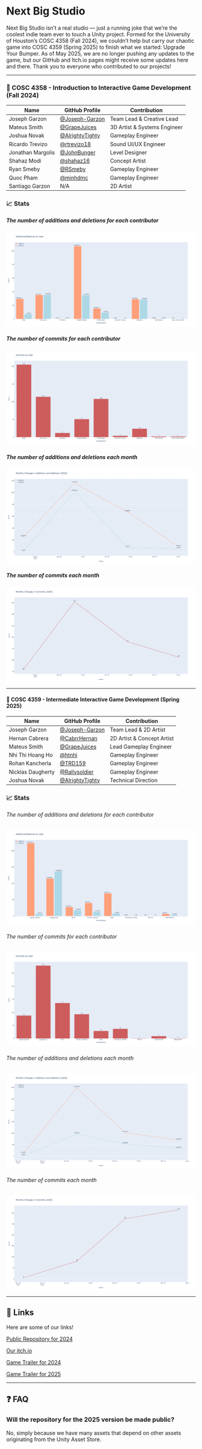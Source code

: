 # Next Big Studio 
Next Big Studio isn’t a real studio — just a running joke that we’re the coolest indie team ever to touch a Unity project. Formed for the University of Houston’s COSC 4358 (Fall 2024), we couldn’t help but carry our chaotic game into COSC 4359 (Spring 2025) to finish what we started: Upgrade Your Bumper. As of May 2025, we are no longer pushing any updates to the game, but our GitHub and Itch.io pages might receive some updates here and there. Thank you to everyone who contributed to our projects! 

___

### 👥 COSC 4358 - Introduction to Interactive Game Development (Fall 2024)
| Name               | GitHub Profile                                          | Contribution                  |
|--------------------|---------------------------------------------------------|-------------------------------|
| Joseph Garzon      | [@Joseph-Garzon](https://github.com/Joseph-Garzon)     | Team Lead & Creative Lead     |
| Mateus Smith       | [@GrapeJuices](https://github.com/grapejuices)         | 3D Artist & Systems Engineer  |
| Joshua Novak       | [@AlrightyTighty](https://github.com/AlrightyTighty)   | Gameplay Engineer             |
| Ricardo Trevizo    | [@rtrevizo18](https://github.com/rtrevizo18)           | Sound UI/UX Engineer          |
| Jonathan Margolis  | [@JohnBunger](https://github.com/JohnBunger)           | Level Designer                |
| Shahaz Modi        | [@shahaz16](https://github.com/shahaz16)               | Concept Artist                |
| Ryan Smeby         | [@RSmeby](https://github.com/RSmeby)                   | Gameplay Engineer             |
| Quoc Pham          | [@minhdmc](https://github.com/minhdmc)                 | Gameplay Engineer             |
| Santiago Garzon    | N/A                                                    | 2D Artist                     |

### 📈 Stats

##### The number of additions and deletions for each contributor 
![The number of additions and deletions for each contributor on a graph](https://github.com/Next-Big-Studio/.github/blob/main/profile/adddel2024.png)

##### The number of commits for each contributor 
![The number of commits for each contributor on a graph](https://github.com/Next-Big-Studio/.github/blob/main/profile/commits2024.png)

##### The number of additions and deletions each month 
![The number of additions and deletions for each month on a graph](https://github.com/Next-Big-Studio/.github/blob/main/profile/monthly_adddel2024.png)

##### The number of commits each month 
![The number of commits for each month on a graph](https://github.com/Next-Big-Studio/.github/blob/main/profile/monthly_commits2024.png)

___

#### 👥 COSC 4359 - Intermediate Interactive Game Development (Spring 2025)
| Name               | GitHub Profile                                          | Contribution                  |
|--------------------|---------------------------------------------------------|-------------------------------|
| Joseph Garzon      | [@Joseph-Garzon](https://github.com/Joseph-Garzon)      | Team Lead & 2D Artist         |
| Hernan Cabrera     | [@CabrrHernan](https://github.com/CabrrHernan)          | 2D Artist & Concept Artist    |
| Mateus Smith       | [@GrapeJuices](https://github.com/grapejuices)          | Lead Gameplay Engineer        |
| Nhi Thi Hoang Ho   | [@htnhi](https://github.com/htnhi)                      | Gameplay Engineer             |
| Rohan Kancherla    | [@TRD159](https://github.com/TRD159)                    | Gameplay Engineer             |
| Nicklas Daugherty  | [@Rallysoldier](https://github.com/Rallysoldier)        | Gameplay Engineer             |
| Joshua Novak       | [@AlrightyTighty](https://github.com/AlrightyTighty)    | Technical Direction           |

### 📈 Stats

###### The number of additions and deletions for each contributor 
![The number of additions and deletions for each contributor on a graph](https://github.com/Next-Big-Studio/.github/blob/main/profile/adddel2025.png)

###### The number of commits for each contributor 
![The number of commits for each contributor on a graph](https://github.com/Next-Big-Studio/.github/blob/main/profile/commits2025.png)

###### The number of additions and deletions each month 
![The number of additions and deletions for each month on a graph](https://github.com/Next-Big-Studio/.github/blob/main/profile/monthly_adddel2025.png)

###### The number of commits each month 
![The number of commits for each month on a graph](https://github.com/Next-Big-Studio/.github/blob/main/profile/monthly_commits2025.png)

___

## 🔗 Links 
Here are some of our links!

[Public Repository for 2024](https://github.com/Next-Big-Studio/Upgrade-Your-Bumper-Public/)

[Our itch.io](https://nextbigstudio.itch.io/)

[Game Trailer for 2024](https://youtu.be/T7BgbTNS5xk)

[Game Trailer for 2025](https://youtu.be/dk-TfS149kA)

___

## ❓ FAQ

### Will the repository for the 2025 version be made public?

No, simply because we have many assets that depend on other assets originating from the Unity Asset Store. 


